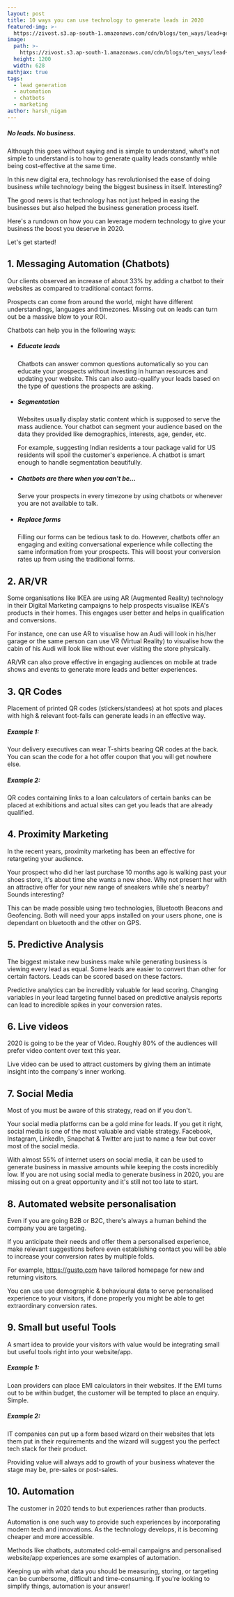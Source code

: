 ```yaml
---
layout: post
title: 10 ways you can use technology to generate leads in 2020
featured-img: >-
  https://zivost.s3.ap-south-1.amazonaws.com/cdn/blogs/ten_ways/lead+generation.jpg
image:
  path: >-
    https://zivost.s3.ap-south-1.amazonaws.com/cdn/blogs/ten_ways/lead+generation.jpg
  height: 1200
  width: 628
mathjax: true
tags:
  - lead generation
  - automation
  - chatbots
  - marketing
author: harsh_nigam
---
```


##### No leads. No business.

Although this goes without saying and is simple to understand, what's not simple to understand is to how to generate quality leads constantly while being cost-effective at the same time.

In this new digital era, technology has revolutionised the ease of doing business while technology being the biggest business in itself. Interesting?

The good news is that technology has not just helped in easing the businesses but also helped the business generation process itself.

Here's a rundown on how you can leverage modern technology to give your business the boost you deserve in 2020.

Let's get started\!

## 1\. Messaging Automation (Chatbots)

Our clients observed an increase of about 33% by adding a chatbot to their websites as compared to traditional contact forms.

Prospects can come from around the world, might have different understandings, languages and timezones. Missing out on leads can turn out be a massive blow to your ROI.

Chatbots can help you in the following ways:

* ##### Educate leads

  Chatbots can answer common questions automatically so you can educate your prospects without investing in human resources and updating your website. This can also auto-qualify your leads based on the type of questions the prospects are asking.

* ##### Segmentation

  Websites usually display static content which is supposed to serve the mass audience. Your chatbot can segment your audience based on the data they provided like demographics, interests, age, gender, etc.

  For example, suggesting Indian residents a tour package valid for US residents will spoil the customer's experience. A chatbot is smart enough to handle segmentation beautifully.

* ##### Chatbots are there when you can't be…

  Serve your prospects in every timezone by using chatbots or whenever you are not available to talk.

* ##### Replace forms

  Filling our forms can be tedious task to do. However, chatbots offer an engaging and exiting conversational experience while collecting the same information from your prospects. This will boost your conversion rates up from using the traditional forms.

## 2\. AR/VR

Some organisations like IKEA are using AR (Augmented Reality) technology in their Digital Marketing campaigns to help prospects visualise IKEA's products in their homes. This engages user better and helps in qualification and conversions.

For instance, one can use AR to visualise how an Audi will look in his/her garage or the same person can use VR (Virtual Reality) to visualise how the cabin of his Audi will look like without ever visiting the store physically.

AR/VR can also prove effective in engaging audiences on mobile at trade shows and events to generate more leads and better experiences.

## 3\. QR Codes

Placement of printed QR codes (stickers/standees) at hot spots and places with high & relevant foot-falls can generate leads in an effective way.

##### Example 1:

Your delivery executives can wear T-shirts bearing QR codes at the back. You can scan the code for a hot offer coupon that you will get nowhere else.

##### Example 2:

QR codes containing links to a loan calculators of certain banks can be placed at exhibitions and actual sites can get you leads that are already qualified.

## 4\. Proximity Marketing

In the recent years, proximity marketing has been an effective for retargeting your audience.

Your prospect who did her last purchase 10 months ago is walking past your shoes store, it's about time she wants a new shoe. Why not present her with an attractive offer for your new range of sneakers while she's nearby? Sounds interesting?

This can be made possible using two technologies, Bluetooth Beacons and Geofencing. Both will need your apps installed on your users phone, one is dependant on bluetooth and the other on GPS.

## 5\. Predictive Analysis

The biggest mistake new business make while generating business is viewing every lead as equal. Some leads are easier to convert than other for certain factors. Leads can be scored based on these factors.

Predictive analytics can be incredibly valuable for lead scoring. Changing variables in your lead targeting funnel based on predictive analysis reports can lead to incredible spikes in your conversion rates.

## 6\. Live videos

2020 is going to be the year of Video. Roughly 80% of the audiences will prefer video content over text this year.

Live video can be used to attract customers by giving them an intimate insight into the company's inner working.

## 7\. Social Media

Most of you must be aware of this strategy, read on if you don't.

Your social media platforms can be a gold mine for leads. If you get it right, social media is one of the most valuable and viable strategy. Facebook, Instagram, LinkedIn, Snapchat & Twitter are just to name a few but cover most of the social media.

With almost 55% of internet users on social media, it can be used to generate business in massive amounts while keeping the costs incredibly low. If you are not using social media to generate business in 2020, you are missing out on a great opportunity and it's still not too late to start.

## 8\. Automated website personalisation

Even if you are going B2B or B2C, there's always a human behind the company you are targeting.

If you anticipate their needs and offer them a personalised experience, make relevant suggestions before even establishing contact you will be able to increase your conversion rates by multiple folds.

For example, https://gusto.com have tailored homepage for new and returning visitors.

You can use use demographic & behavioural data to serve personalised experience to your visitors, if done properly you might be able to get extraordinary conversion rates.

## 9\. Small but useful Tools

A smart idea to provide your visitors with value would be integrating small but useful tools right into your website/app.

##### Example 1:

Loan providers can place EMI calculators in their websites. If the EMI turns out to be within budget, the customer will be tempted to place an enquiry. Simple.

##### Example 2:

IT companies can put up a form based wizard on their websites that lets them put in their requirements and the wizard will suggest you the perfect tech stack for their product.

Providing value will always add to growth of your business whatever the stage may be, pre-sales or post-sales.

## 10\. Automation

The customer in 2020 tends to but experiences rather than products.

Automation is one such way to provide such experiences by incorporating modern tech and innovations. As the technology develops, it is becoming cheaper and more accessible.

Methods like chatbots, automated cold-email campaigns and personalised website/app experiences are some examples of automation.

Keeping up with what data you should be measuring, storing, or targeting can be cumbersome, difficult and time-consuming. If you're looking to simplify things, automation is your answer\!